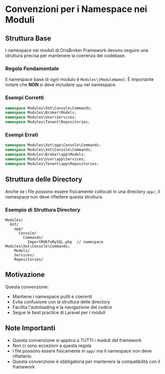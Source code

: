 # Convenzioni per i Namespace nei Moduli

## Struttura Base
I namespace nei moduli di OrisBroker Framework devono seguire una struttura precisa per mantenere la coerenza del codebase.

### Regola Fondamentale
Il namespace base di ogni modulo è `Modules\{ModuleName}`. È importante notare che **NON** si deve includere `app` nel namespace.

### Esempi Corretti
```php
namespace Modules\Xot\Console\Commands;
namespace Modules\Broker\Models;
namespace Modules\User\Services;
namespace Modules\Tenant\Repositories;
```

### Esempi Errati
```php
namespace Modules\Xot\app\Console\Commands;
namespace Modules\Xot\Console\Commands;
namespace Modules\Broker\app\Models;
namespace Modules\User\app\Services;
namespace Modules\Tenant\app\Repositories;
```

## Struttura delle Directory
Anche se i file possono essere fisicamente collocati in una directory `app/`, il namespace non deve riflettere questa struttura.

### Esempio di Struttura Directory
```
Modules/
  Xot/
    app/
      Console/
        Commands/
          ImportMdbToMySQL.php  // namespace Modules\Xot\Console\Commands;
    Models/
    Services/
    Repositories/
```

## Motivazione
Questa convenzione:
- Mantiene i namespace puliti e coerenti
- Evita confusione con la struttura delle directory
- Facilita l'autoloading e la navigazione del codice
- Segue le best practice di Laravel per i moduli

## Note Importanti
- Questa convenzione si applica a TUTTI i moduli del framework
- Non ci sono eccezioni a questa regola
- I file possono essere fisicamente in `app/` ma il namespace non deve rifletterlo
- Questa convenzione è obbligatoria per mantenere la compatibilità con il framework
